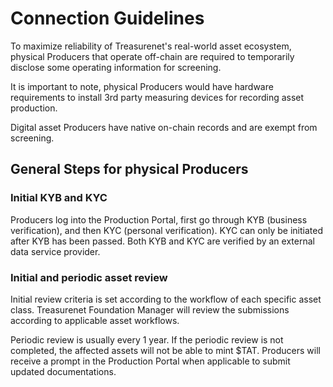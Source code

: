 # Connection Guidelines

To maximize reliability of Treasurenet's real-world asset ecosystem, physical Producers that operate off-chain are required to temporarily disclose some operating information for screening.

It is important to note, physical Producers would have hardware requirements to install 3rd party measuring devices for recording asset production.

Digital asset Producers have native on-chain records and are exempt from screening.

## General Steps for physical Producers

### Initial KYB and KYC

Producers log into the Production Portal, first go through KYB (business verification), and then KYC (personal verification). KYC can only be initiated after KYB has been passed. Both KYB and KYC are verified by an external data service provider.

### Initial and periodic asset review

Initial review criteria is set according to the workflow of each specific asset class.
Treasurenet Foundation Manager will review the submissions according to applicable asset workflows.

Periodic review is usually every 1 year. If the periodic review is not completed, the affected assets will not be able to mint $TAT. Producers will receive a prompt in the Production Portal when applicable to submit updated documentations.
